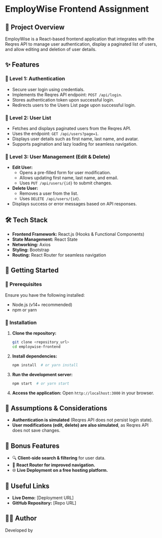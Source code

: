 # EmployWise Frontend Assignment

## 📌 Project Overview
EmployWise is a React-based frontend application that integrates with the Reqres API to manage user authentication, display a paginated list of users, and allow editing and deletion of user details.

## ✨ Features
### 🔹 Level 1: Authentication
- Secure user login using credentials.
- Implements the Reqres API endpoint: `POST /api/login`.
- Stores authentication token upon successful login.
- Redirects users to the Users List page upon successful login.

### 🔹 Level 2: User List
- Fetches and displays paginated users from the Reqres API.
- Uses the endpoint: `GET /api/users?page=1`.
- Displays user details such as first name, last name, and avatar.
- Supports pagination and lazy loading for seamless navigation.

### 🔹 Level 3: User Management (Edit & Delete)
- **Edit User:**
  - Opens a pre-filled form for user modification.
  - Allows updating first name, last name, and email.
  - Uses `PUT /api/users/{id}` to submit changes.
- **Delete User:**
  - Removes a user from the list.
  - Uses `DELETE /api/users/{id}`.
- Displays success or error messages based on API responses.

## 🛠️ Tech Stack
- **Frontend Framework:** React.js (Hooks & Functional Components)
- **State Management:** React State
- **Networking:** Axios 
- **Styling:** Bootstrap 
- **Routing:** React Router for seamless navigation

## 🚀 Getting Started
### 📌 Prerequisites
Ensure you have the following installed:
- Node.js (v14+ recommended)
- npm or yarn

### 🔧 Installation
1. **Clone the repository:**
   ```sh
   git clone <repository_url>
   cd employwise-frontend
   ```
2. **Install dependencies:**
   ```sh
   npm install  # or yarn install
   ```
3. **Run the development server:**
   ```sh
   npm start  # or yarn start
   ```
4. **Access the application:** Open `http://localhost:3000` in your browser.

## 📌 Assumptions & Considerations
- **Authentication is simulated** (Reqres API does not persist login state).
- **User modifications (edit, delete) are also simulated**, as Reqres API does not save changes.

## 🎯 Bonus Features
- 🔍 **Client-side search & filtering** for user data.
- 🔄 **React Router for improved navigation.**
- 🌐 **Live Deployment on a free hosting platform.**

## 📎 Useful Links
- **Live Demo:** [Deployment URL]
- **GitHub Repository:** [Repo URL]

## 👨‍💻 Author
Developed by 


